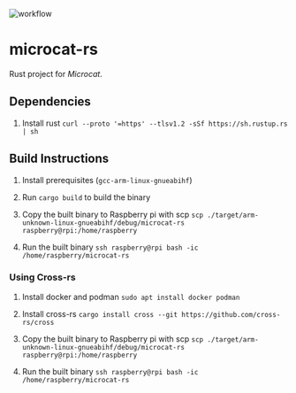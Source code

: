 ![workflow](https://github.com/miloom/microcat-rs/actions/workflows/rust.yml/badge.svg)

microcat-rs
===========

Rust project for _Microcat_.

## Dependencies
1. Install rust `curl --proto '=https' --tlsv1.2 -sSf https://sh.rustup.rs | sh`


## Build Instructions
1. Install prerequisites (`gcc-arm-linux-gnueabihf`)

2. Run `cargo build` to build the binary

3. Copy the built binary to Raspberry pi with scp `scp ./target/arm-unknown-linux-gnueabihf/debug/microcat-rs raspberry@rpi:/home/raspberry`

4. Run the built binary `ssh raspberry@rpi bash -ic /home/raspberry/microcat-rs`

### Using Cross-rs

1. Install docker and podman `sudo apt install docker podman`

2. Install cross-rs `cargo install cross --git https://github.com/cross-rs/cross`

3. Copy the built binary to Raspberry pi with scp `scp ./target/arm-unknown-linux-gnueabihf/debug/microcat-rs raspberry@rpi:/home/raspberry`

4. Run the built binary `ssh raspberry@rpi bash -ic /home/raspberry/microcat-rs`
